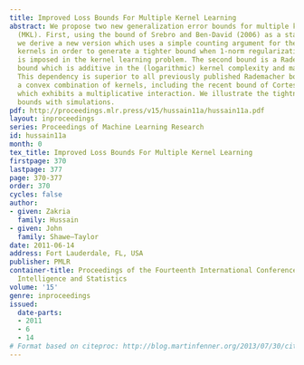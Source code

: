 ```yaml
---
title: Improved Loss Bounds For Multiple Kernel Learning
abstract: We propose two new generalization error bounds for multiple kernel learning
  (MKL). First, using the bound of Srebro and Ben-David (2006) as a starting point,
  we derive a new version which uses a simple counting argument for the choice of
  kernels in order to generate a tighter bound when 1-norm regularization (sparsity)
  is imposed in the kernel learning problem. The second bound is a Rademacher complexity
  bound which is additive in the (logarithmic) kernel complexity and margin term.
  This dependency is superior to all previously published Rademacher bounds for learning
  a convex combination of kernels, including the recent bound of Cortes et al. (2010),
  which exhibits a multiplicative interaction. We illustrate the tightness of our
  bounds with simulations.
pdf: http://proceedings.mlr.press/v15/hussain11a/hussain11a.pdf
layout: inproceedings
series: Proceedings of Machine Learning Research
id: hussain11a
month: 0
tex_title: Improved Loss Bounds For Multiple Kernel Learning
firstpage: 370
lastpage: 377
page: 370-377
order: 370
cycles: false
author:
- given: Zakria
  family: Hussain
- given: John
  family: Shawe–Taylor
date: 2011-06-14
address: Fort Lauderdale, FL, USA
publisher: PMLR
container-title: Proceedings of the Fourteenth International Conference on Artificial
  Intelligence and Statistics
volume: '15'
genre: inproceedings
issued:
  date-parts:
  - 2011
  - 6
  - 14
# Format based on citeproc: http://blog.martinfenner.org/2013/07/30/citeproc-yaml-for-bibliographies/
---
```

